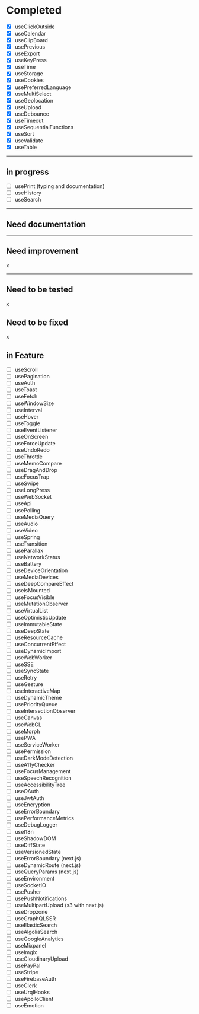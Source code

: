 # Completed

- [x] useClickOutside
- [x] useCalendar
- [x] useClipBoard
- [x] usePrevious
- [x] useExport
- [x] useKeyPress
- [x] useTime
- [x] useStorage
- [x] useCookies
- [x] usePreferredLanguage
- [x] useMultiSelect
- [x] useGeolocation
- [x] useUpload
- [x] useDebounce
- [x] useTimeout
- [x] useSequentialFunctions
- [x] useSort
- [x] useValidate
- [x] useTable
  
---

## in progress

- [ ] usePrint (typing and documentation)
- [ ] useHistory
- [ ] useSearch
  
---

## Need documentation

---

## Need improvement

x

---

## Need to be tested

x

## Need to be fixed

x

## in Feature

- [ ] useScroll
- [ ] usePagination
- [ ] useAuth
- [ ] useToast
- [ ] useFetch
- [ ] useWindowSize
- [ ] useInterval
- [ ] useHover
- [ ] useToggle
- [ ] useEventListener
- [ ] useOnScreen
- [ ] useForceUpdate
- [ ] useUndoRedo
- [ ] useThrottle
- [ ] useMemoCompare
- [ ] useDragAndDrop
- [ ] useFocusTrap
- [ ] useSwipe
- [ ] useLongPress
- [ ] useWebSocket
- [ ] useApi
- [ ] usePolling
- [ ] useMediaQuery
- [ ] useAudio
- [ ] useVideo
- [ ] useSpring
- [ ] useTransition
- [ ] useParallax
- [ ] useNetworkStatus
- [ ] useBattery
- [ ] useDeviceOrientation
- [ ] useMediaDevices
- [ ] useDeepCompareEffect
- [ ] useIsMounted
- [ ] useFocusVisible
- [ ] useMutationObserver
- [ ] useVirtualList
- [ ] useOptimisticUpdate
- [ ] useImmutableState
- [ ] useDeepState
- [ ] useResourceCache
- [ ] useConcurrentEffect
- [ ] useDynamicImport
- [ ] useWebWorker
- [ ] useSSE
- [ ] useSyncState
- [ ] useRetry
- [ ] useGesture
- [ ] useInteractiveMap
- [ ] useDynamicTheme
- [ ] usePriorityQueue
- [ ] useIntersectionObserver
- [ ] useCanvas
- [ ] useWebGL
- [ ] useMorph
- [ ] usePWA
- [ ] useServiceWorker
- [ ] usePermission
- [ ] useDarkModeDetection
- [ ] useA11yChecker
- [ ] useFocusManagement
- [ ] useSpeechRecognition
- [ ] useAccessibilityTree
- [ ] useOAuth
- [ ] useJwtAuth
- [ ] useEncryption
- [ ] useErrorBoundary
- [ ] usePerformanceMetrics
- [ ] useDebugLogger
- [ ] useI18n
- [ ] useShadowDOM
- [ ] useDiffState
- [ ] useVersionedState
- [ ] useErrorBoundary (next.js)
- [ ] useDynamicRoute (next.js)
- [ ] useQueryParams (next.js)
- [ ] useEnvironment
- [ ] useSocketIO
- [ ] usePusher
- [ ] usePushNotifications
- [ ] useMultipartUpload (s3 with next.js)
- [ ] useDropzone
- [ ] useGraphQLSSR
- [ ] useElasticSearch
- [ ] useAlgoliaSearch
- [ ] useGoogleAnalytics
- [ ] useMixpanel
- [ ] useImgix
- [ ] useCloudinaryUpload
- [ ] usePayPal
- [ ] useStripe
- [ ] useFirebaseAuth
- [ ] useClerk
- [ ] useUrqlHooks
- [ ] useApolloClient
- [ ] useEmotion
